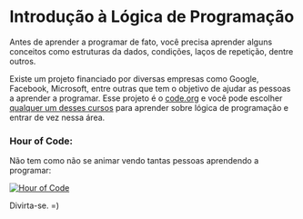 # Introdução à Lógica de Programação

Antes de aprender a programar de fato, você precisa aprender alguns conceitos como estruturas da dados, condições, laços de repetição, dentre outros.

Existe um projeto financiado por diversas empresas como Google, Facebook, Microsoft, entre outras que tem o objetivo de ajudar as pessoas a aprender a programar. Esse projeto é o [code.org](https://code.org) e você pode escolher [qualquer um desses cursos](https://code.org/learn) para aprender sobre lógica de programação e entrar de vez nessa área.

### Hour of Code:

Não tem como não se animar vendo tantas pessoas aprendendo a programar:

[![Hour of Code](https://img.youtube.com/vi/FC5FbmsH4fw/0.jpg)](https://www.youtube.com/watch?v=FC5FbmsH4fw)

Divirta-se. =)
